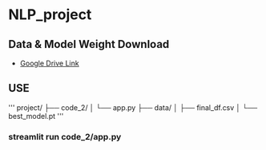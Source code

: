 # NLP_project

## Data & Model Weight Download
- [Google Drive Link](https://drive.google.com/drive/folders/1tKY8pVwCwiwfOjLUjI19y6lp1wbp5P_W?usp=sharing)

## USE

'''
project/
├── code_2/
│   └── app.py
├── data/
│   ├── final_df.csv
│   └── best_model.pt
'''

### streamlit run code_2/app.py
